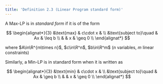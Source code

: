 ```yaml
---
title: 'Definition 2.3 (Linear Program standard form)'
---
```


A Max-LP is in _standard form_ if it is of the form

$$
\begin{alignat*}{3}
&\text{max}             & c\cdot x &        \\
&\text{subject to}\quad & Ax       & \leq b \\
&                       & x        & \geq 0 \\
\end{alignat*}
$$

where $A\in\R^{m\times n}$, $c\in\R^n$, $b\in\R^m$ ($n$ variables, $m$
linear constraints)

Similarly, a Min-LP is in standard form when it is written as

$$
\begin{alignat*}{3}
&\text{min}             & c\cdot x &        \\
&\text{subject to}\quad & Ax       & \geq b \\
&                       & x        & \geq 0 \\
\end{alignat*}
$$
